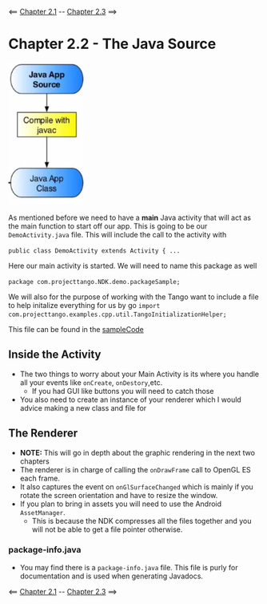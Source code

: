 <== [Chapter 2.1](./Chapter_02_01.md) -- [Chapter 2.3](./Chapter_02_03.md) ==>

# Chapter 2.2 - The Java Source

![Java Main Activity](../images/Chapter_02_IMG_002.png)

As mentioned before we need to have a **main** Java activity that will act as the main function to start off our app. This is going to be our `DemoActivity.java` file. This will include the call to the activity with

`public class DemoActivity extends Activity { ...`

Here our main activity is started. We will need to name this package as well 

`package com.projecttango.NDK.demo.packageSample;`

We will also for the purpose of working with the Tango want to include a file to help initalize everything for us by go `import com.projecttango.examples.cpp.util.TangoInitializationHelper;`

This file can be found in the [sampleCode](../sampleCode/TangoInitializationHelper.java)

## Inside the Activity
* The two things to worry about your Main Activity is its where you handle all your events like `onCreate`, `onDestory`,etc.
    * If you had GUI like buttons you will need to catch those 
* You also need to create an instance of your renderer which I would advice making a new class and file for

## The Renderer
* **NOTE:** This will go in depth about the graphic rendering in the next two chapters
* The renderer is in charge of calling the `onDrawFrame` call to OpenGL ES each frame.
* It also captures the event on `onGlSurfaceChanged` which is mainly if you rotate the screen orientation and have to resize the window.
* If you plan to bring in assets you will need to use the Android `AssetManager`.
    * This is because the NDK compresses all the files together and you will not be able to get a file pointer otherwise.

### package-info.java
* You may find there is a `package-info.java` file. This file is purly for documentation and is used when generating Javadocs.

<== [Chapter 2.1](./Chapter_02_01.md) -- [Chapter 2.3](./Chapter_02_03.md) ==>

